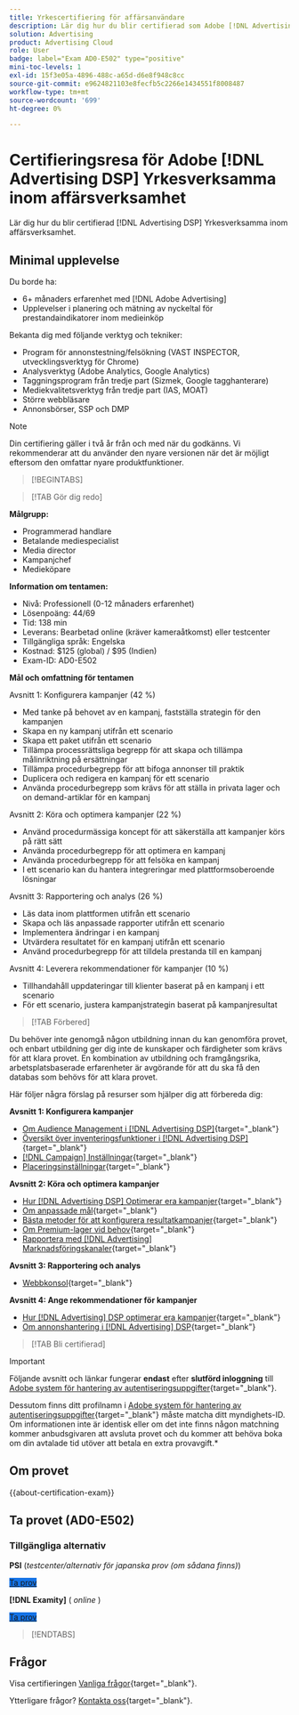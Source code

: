 ```yaml
---
title: Yrkescertifiering för affärsanvändare
description: Lär dig hur du blir certifierad som Adobe [!DNL Advertising DSP] Yrkesverksamma inom affärsverksamhet.
solution: Advertising
product: Advertising Cloud
role: User
badge: label="Exam AD0-E502" type="positive"
mini-toc-levels: 1
exl-id: 15f3e05a-4896-488c-a65d-d6e8f948c8cc
source-git-commit: e9624821103e8fecfb5c2266e1434551f8008487
workflow-type: tm+mt
source-wordcount: '699'
ht-degree: 0%

---
```


# Certifieringsresa för Adobe [!DNL Advertising DSP] Yrkesverksamma inom affärsverksamhet

Lär dig hur du blir certifierad [!DNL Advertising DSP] Yrkesverksamma inom affärsverksamhet.

## Minimal upplevelse

Du borde ha:

* 6+ månaders erfarenhet med [!DNL Adobe Advertising]
* Upplevelser i planering och mätning av nyckeltal för prestandaindikatorer inom medieinköp

Bekanta dig med följande verktyg och tekniker:

* Program för annonstestning/felsökning (VAST INSPECTOR, utvecklingsverktyg för Chrome)
* Analysverktyg (Adobe Analytics, Google Analytics)
* Taggningsprogram från tredje part (Sizmek, Google tagghanterare)
* Mediekvalitetsverktyg från tredje part (IAS, MOAT)
* Större webbläsare
* Annonsbörser, SSP och DMP

>[!NOTE]
>
>Din certifiering gäller i två år från och med när du godkänns. Vi rekommenderar att du använder den nyare versionen när det är möjligt eftersom den omfattar nyare produktfunktioner.

>[!BEGINTABS]

>[!TAB Gör dig redo]

**Målgrupp:**

* Programmerad handlare
* Betalande mediespecialist
* Media director
* Kampanjchef
* Medieköpare

**Information om tentamen:**

* Nivå: Professionell (0-12 månaders erfarenhet)
* Lösenpoäng: 44/69
* Tid: 138 min
* Leverans: Bearbetad online (kräver kameraåtkomst) eller testcenter
* Tillgängliga språk: Engelska
* Kostnad: $125 (global) / $95 (Indien)
* Exam-ID: AD0-E502

**Mål och omfattning för tentamen**

Avsnitt 1: Konfigurera kampanjer (42 %)

* Med tanke på behovet av en kampanj, fastställa strategin för den kampanjen
* Skapa en ny kampanj utifrån ett scenario
* Skapa ett paket utifrån ett scenario
* Tillämpa processrättsliga begrepp för att skapa och tillämpa målinriktning på ersättningar
* Tillämpa procedurbegrepp för att bifoga annonser till praktik
* Duplicera och redigera en kampanj för ett scenario
* Använda procedurbegrepp som krävs för att ställa in privata lager och on demand-artiklar för en kampanj

Avsnitt 2: Köra och optimera kampanjer (22 %)

* Använd procedurmässiga koncept för att säkerställa att kampanjer körs på rätt sätt
* Använda procedurbegrepp för att optimera en kampanj
* Använda procedurbegrepp för att felsöka en kampanj
* I ett scenario kan du hantera integreringar med plattformsoberoende lösningar

Avsnitt 3: Rapportering och analys (26 %)

* Läs data inom plattformen utifrån ett scenario
* Skapa och läs anpassade rapporter utifrån ett scenario
* Implementera ändringar i en kampanj
* Utvärdera resultatet för en kampanj utifrån ett scenario
* Använd procedurbegrepp för att tilldela prestanda till en kampanj

Avsnitt 4: Leverera rekommendationer för kampanjer (10 %)

* Tillhandahåll uppdateringar till klienter baserat på en kampanj i ett scenario
* För ett scenario, justera kampanjstrategin baserat på kampanjresultat

>[!TAB Förbered]

Du behöver inte genomgå någon utbildning innan du kan genomföra provet, och enbart utbildning ger dig inte de kunskaper och färdigheter som krävs för att klara provet. En kombination av utbildning och framgångsrika, arbetsplatsbaserade erfarenheter är avgörande för att du ska få den databas som behövs för att klara provet.

Här följer några förslag på resurser som hjälper dig att förbereda dig:

**Avsnitt 1: Konfigurera kampanjer**


* [Om Audience Management i [!DNL Advertising DSP]](https://experienceleague.adobe.com/docs/advertising/dsp/audiences/audience-about.html){target="_blank"}
* [Översikt över inventeringsfunktioner i [!DNL Advertising DSP]](https://experienceleague.adobe.com/docs/advertising/dsp/inventory/inventory-overview.html){target="_blank"}
* [[!DNL Campaign] Inställningar](https://experienceleague.adobe.com/docs/advertising/dsp/campaign-management/campaigns/campaign-settings.html){target="_blank"}
* [Placeringsinställningar](https://experienceleague.adobe.com/docs/advertising/dsp/campaign-management/placements/placement-settings.html){target="_blank"}

**Avsnitt 2: Köra och optimera kampanjer**

* [Hur [!DNL Advertising DSP] Optimerar era kampanjer](https://experienceleague.adobe.com/docs/advertising/dsp/optimization/optimization-how-dsp-optimizes-campaigns.html){target="_blank"}
* [Om anpassade mål](https://experienceleague.adobe.com/docs/advertising/dsp/optimization/custom-goals/custom-goal-about.html){target="_blank"}
* [Bästa metoder för att konfigurera resultatkampanjer](https://experienceleague.adobe.com/docs/advertising/dsp/optimization/campaign-best-practices-performance.html){target="_blank"}
* [Om Premium-lager vid behov](https://experienceleague.adobe.com/docs/advertising/dsp/inventory/on-demand/on-demand-inventory-about.html){target="_blank"}
* [Rapportera med [!DNL Advertising] Marknadsföringskanaler](https://experienceleague.adobe.com/docs/analytics-learn/tutorials/integrations/ad-cloud/reporting-with-advertising-cloud-marketing-channels.html){target="_blank"}

**Avsnitt 3: Rapportering och analys**

* [Webbkonsol](https://experienceleague.adobe.com/docs/experience-manager-65/deploying/configuring/web-console.html){target="_blank"}

**Avsnitt 4: Ange rekommendationer för kampanjer**

* [Hur [!DNL Advertising] DSP optimerar era kampanjer](https://experienceleague.adobe.com/docs/advertising/dsp/optimization/optimization-how-dsp-optimizes-campaigns.html){target="_blank"}
* [Om annonshantering i [!DNL Advertising] DSP](https://experienceleague.adobe.com/docs/advertising/dsp/campaign-management/ads/ad-about.html){target="_blank"}

>[!TAB Bli certifierad]

>[!IMPORTANT]
>
>Följande avsnitt och länkar fungerar **endast**  efter **slutförd inloggning** till [Adobe system för hantering av autentiseringsuppgifter](https://www.certmetrics.com/adobe){target="_blank"}.
>
>Dessutom finns ditt profilnamn i [Adobe system för hantering av autentiseringsuppgifter](https://www.certmetrics.com/adobe){target="_blank"} måste matcha ditt myndighets-ID. Om informationen inte är identisk eller om det inte finns någon matchning kommer anbudsgivaren att avsluta provet och du kommer att behöva boka om din avtalade tid utöver att betala en extra provavgift.*

## Om provet

{{about-certification-exam}}

## Ta provet (AD0-E502)

### Tillgängliga alternativ

**PSI** (*testcenter/alternativ för japanska prov (om sådana finns)*)

<a href="https://www.certmetrics.com/adobe/candidate/psi_sso_adobe.aspx?redir=yes&amp;ec=AD0-E502" target="_blank" class="spectrum-Button spectrum-Button--fill spectrum-Button--accent spectrum-Button--sizeM is-margin-bottom-big-big at-element-click-tracking" style="background-color:#1473E6">

<span class="spectrum-Button-label has-no-wrap">
   Ta prov
</span>
</a>

**[!DNL Examity]** ( *online* )

<a href="https://www.certmetrics.com/adobe/candidate/examity_sso.aspx?eid=AD0-E502" target="_blank" class="spectrum-Button spectrum-Button--fill spectrum-Button--accent spectrum-Button--sizeM is-margin-bottom-big-big at-element-click-tracking" style="background-color:#1473E6">

<span class="spectrum-Button-label has-no-wrap">
   Ta prov
</span>
</a>

>[!ENDTABS]

## Frågor

Visa certifieringen [Vanliga frågor](https://experienceleague.adobe.com/docs/certification/certification/faq.html){target="_blank"}.

Ytterligare frågor? [Kontakta oss](mailto:certif@adobe.com){target="_blank"}.
